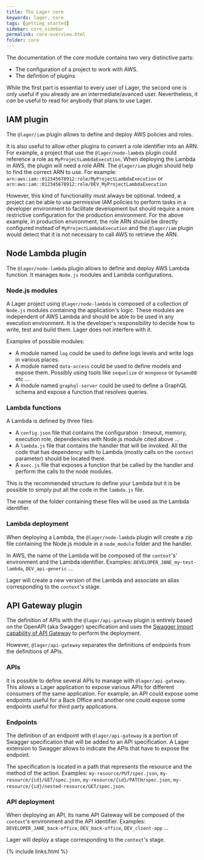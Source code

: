 ```yaml
---
title: The Lager core
keywords: lager, core
tags: [getting_started]
sidebar: core_sidebar
permalink: core-overview.html
folder: core
---
```


The documentation of the core module contains two very distinctive parts:

*   The configuration of a project to work with AWS.
*   The defintion of plugins

While the first part is essential to every user of Lager, the second one is only useful if you already are an intermediate/avanced user.
Nevertheless, it *can* be useful to read for anybody that plans to use Lager.

## IAM plugin

The `@lager/iam` plugin allows to define and deploy AWS policies and roles.

It is also useful to allow other plugins to convert a role identifier into an ARN. For example, a project that use the `@lager/node-lambda` plugin could
reference a role as `MyProjectLambdaExecution`. When deploying the Lambda in AWS, the plugin will need a role ARN. The `@lager/iam` plugin should help to
find the correct ARN to use. For example: `arn:aws:iam::012345678912:role/MyProjectLambdaExecution` or
`arn:aws:iam::012345678912:role/DEV_MyProjectLambdaExecution`

However, this kind of functionality must always be optional. Indeed, a project can be able to use permissive IAM policies to perform tasks in a
developer environment to facilitate development but should require a more restrictive configuration for the production environment. For the above example, in
production environment, the role ARN should be directly configured instead of `MyProjectLambdaExecution` and the `@lager/iam` plugin would detect that
it is not necessary to call AWS to retrieve the ARN.

## Node Lambda plugin

The `@lager/node-lambda` plugin allows to define and deploy AWS Lambda function. It manages `Node.js` modules and Lambda configurations.

### Node.js modules

A Lager project using `@lager/node-lambda` is composed of a collection of `Node.js` modules containing the application's logic. These modules are
independent of AWS Lambda and should be able to be used in any execution environment. It is the developer's responsibility to decide how to write, test
and build them. Lager does not interfere with it.

Examples of possible modules:

*   A module named `log` could be used to define logs levels and write logs in various places.    
*   A module named `data-access` could be used to define models and expose them. Possibly using tools like `sequelize` or `mongoose` or `DynamoDB` etc ...
*   A module named `graphql-server` could be used to define a GraphQL schema and expose a function that resolves queries.

### Lambda functions

A Lambda is defined by three files:

*   A `config.json` file that contains the configuration : timeout, memory, execution role, dependencies with Node.js module cited above ...
*   A `lambda.js` file that contains the handler that will be invoked. All the code that has dependency with to Lambda (mostly calls on the `context` parameter)
    should be located there.
*   A `exec.js` file that exposes a function that be called by the handler and perform the calls to the node modules.

This is the recommended structure to define your Lambda but it is be possible to simply put all the code in the `lambda.js` file.

The name of the folder containing these files will be used as the Lambda identifier.

### Lambda deployment

When deploying a Lambda, the `@lager/node-lambda` plugin will create a zip file containing the Node.js module in a `node_module` folder and the handler.

In AWS, the name of the Lambda will be composed of the `context`'s' environment and the Lambda identifier. Examples: `DEVELOPER_JANE_my-test-lambda`,
`DEV_api-generic` ...

Lager will create a new version of the Lambda and associate an alias corresponding to the `context`'s stage.

## API Gateway plugin

The definition of APIs with the `@lager/api-gateway` plugin is entirely based on the OpenAPI (aka Swagger) specification and uses the [Swagger import
capability of API Gateway](http://docs.aws.amazon.com/apigateway/latest/developerguide/create-api-using-import-export-api.html) to perform the deployment.

However, `@lager/api-gateway` separates the definitions of endpoints from the definitions of APIs.

### APIs

It is possible to define several APIs to manage with `@lager/api-gateway`. This allows a Lager application to expose various APIs for different consumers of
the same application. For example, an API could expose some endpoints useful for a Back Office and another one could expose some endpoints useful for third
party applications.

### Endpoints

The definition of an endpoint with `@lager/api-gateway` is a portion of Swagger specification that will be added to an API specification. A Lager extension
to Swagger allows to indicate the APIs that have to expose the endpoint.

The specification is located in a path that represents the resource and the method of the action. Examples: `my-resource/PUT/spec.json`,
`my-resource/{id}/GET/spec.json`, `my-resource/{id}/PATCH/spec.json`, `my-resource/{id}/nested-resource/GET/spec.json`.

### API deployment

When deploying an API, its name API Gateway will be composed of the `context`'s environment and the API identifier. Examples: `DEVELOPER_JANE_back-office`,
`DEV_back-office`, `DEV_client-app` ...

Lager will deploy a stage corresponding to the `context`'s stage.

{% include links.html %}
